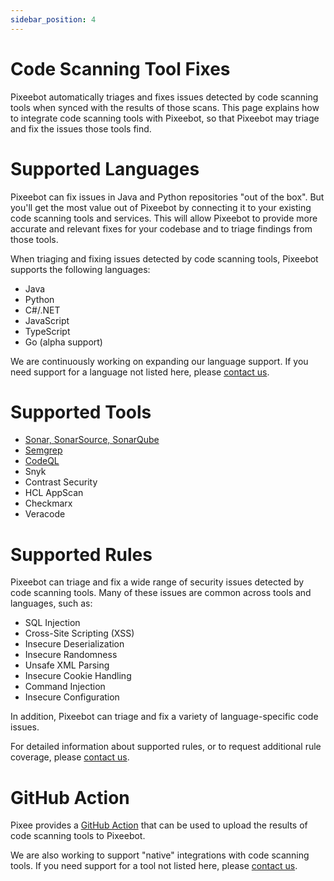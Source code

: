 ```yaml
---
sidebar_position: 4
---
```


# Code Scanning Tool Fixes

Pixeebot automatically triages and fixes issues detected by code scanning tools when synced with the results of those scans. This page explains how to integrate code scanning tools with Pixeebot, so that Pixeebot may triage and fix the issues those tools find.

# Supported Languages

Pixeebot can fix issues in Java and Python repositories "out of the box". But you'll get the most value out of Pixeebot by connecting it to your existing code scanning tools and services. This will allow Pixeebot to provide more accurate and relevant fixes for your codebase and to triage findings from those tools.

When triaging and fixing issues detected by code scanning tools, Pixeebot supports the following languages:

- Java
- Python
- C#/.NET
- JavaScript
- TypeScript
- Go (alpha support)

We are continuously working on expanding our language support. If you need support for a language not listed here, please [contact us](https://pixee.ai/demo-landing-page).

# Supported Tools

- [Sonar, SonarSource, SonarQube](/code-scanning-tools/sonar)
- [Semgrep](/code-scanning-tools/semgrep)
- [CodeQL](/code-scanning-tools/codeql)
- Snyk
- Contrast Security
- HCL AppScan
- Checkmarx
- Veracode

# Supported Rules

Pixeebot can triage and fix a wide range of security issues detected by code scanning tools. Many of these issues are common across tools and languages, such as:

- SQL Injection
- Cross-Site Scripting (XSS)
- Insecure Deserialization
- Insecure Randomness
- Unsafe XML Parsing
- Insecure Cookie Handling
- Command Injection
- Insecure Configuration

In addition, Pixeebot can triage and fix a variety of language-specific code issues.

For detailed information about supported rules, or to request additional rule coverage, please [contact us](https://pixee.ai/demo-landing-page).

# GitHub Action

Pixee provides a [GitHub Action](https://github.com/marketplace/actions/upload-tool-results-to-pixeebot) that can be used to upload the results of code scanning tools to Pixeebot.

We are also working to support "native" integrations with code scanning tools. If you need support for a tool not listed here, please [contact us](https://pixee.ai/demo-landing-page).
